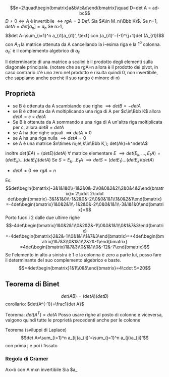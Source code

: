 $$n=2\quad\begin{bmatrix}a&b\\c&d\end{bmatrix}\quad D=det A = ad-bc$$
$D\ne 0 \iff A$ è invertibile $\iff rg A = 2$
Def.
Sia $A\in M_n(\Bbb K)$. Se n=1, $det A = det [a_n] = a_n$
Se n>1, $$det A=\sum_{i=1}^n a_{i1}a_{i1}', \text{ con }a_{i1}'=(-1)^{j+1}det (A_{i1})$$
con $A_{i1}$ la matrice ottenuta da A cancellando la i-esima riga e la $1^a$ colonna.
$a_{i1}'$ è il complemento algebrico di $a_{i1}$

Il determinante di una matrice a scalini è il prodotto degli elementi sulla diagonale principale.
(notare che se rgA=n allora è il prodotto dei pivot, in caso contrario c'è uno zero nel prodotto e risulta quindi 0, non invertibile, che sappiamo anche perchè il suo rango è minore di n)
## Proprietà
- se B è ottenuta da A scambiando due righe $\implies det B = -det A$
- se B è ottenuta da A moltiplicando una riga di A per $c\in\Bbb K$ allora $det A = c\times det A$
- Se B è ottenuta da A sommando a una riga di A un'altra riga moltiplicata per c, allora $det B = det A$
- se A ha due righe uguali $\implies detA = 0$
- se A ha una riga nulla $\implies detA=0$
- se A è una matrice $n\times n\;e\;k\in\Bbb K,\; det(Ak)=k^ndetA$

inoltre $det (EA)=(det E)(det A) \;\forall \text{ matrice elementare }E$
$\implies det(E_k,\dots,E_1A)=(detE_k)\dots(detE_1)(det A)$
Se $S=E_k\dots E_1A$
$\implies det S=(det E_1)\dots(detE_k)(detA)$

- $det A\ne0 \iff rgA=n$

Es.
$$det\begin{bmatrix}-3&1&1&0\\-1&2&0&-2\\0&0&2&2\\2&0&4&2\end{bmatrix}=
2\cdot 2\cdot det\begin{bmatrix}-3&1&1&0\\-1&2&0&-2\\0&0&1&1\\1&0&2&1\end{bmatrix}
=-4det\begin{bmatrix}1&0&2&1\\-1&2&0&-2\\0&0&1&1\\-3&1&1&0\end{bmatrix}=$$
Porto fuori i 2 dalle due ultime righe
$$-4det\begin{bmatrix}1&0&2&1\\0&2&2&-1\\0&0&1&1\\0&1&7&3\end{bmatrix}
=-4det\begin{bmatrix}2&2&-1\\0&1&1\\1&7&3\end{bmatrix}=+4det\begin{bmatrix}1&7&3\\0&1&1\\2&2&-1\end{bmatrix}
=4det\begin{bmatrix}1&7&3\\0&1&1\\0&-12&-7\end{bmatrix}$$
Se l'elemento in alto a sinistra è 1 e la colonna è zero a parte lui, posso fare il determinante del suo complemento algebrico e baste.
$$=4det\begin{bmatrix}1&1\\0&5\end{bmatrix}=4\cdot 5=20$$

## Teorema di Binet

$$det(AB)=(detA)(detB)$$
corollario: $det(A^{-1})=\frac1{det A}$

Teorema: $det(A^T)=det A$
Posso usare righe al posto di colonne e viceversa, valgono quindi tutte le proprietà precedenti anche per le colonne

Teorema (sviluppi di Laplace)
$$det A=\sum_{i=1}^n a_{ij}a_{ij}'=\sum_{j=1}^n a_{ji}a_{ji}'$$ con prima j e poi i fissato

### Regola di Cramer
Ax=b con A mxn invertibile
Sia $a_